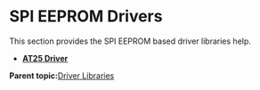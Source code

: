 # SPI EEPROM Drivers

This section provides the SPI EEPROM based driver libraries help.

-   **[AT25 Driver](GUID-78C407C0-91E3-468C-9D3A-F01AF5A9CCB9.md)**  


**Parent topic:**[Driver Libraries](GUID-4FA4B38A-8C7F-46A3-9D08-4B8C5CE26712.md)

